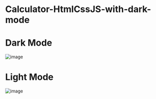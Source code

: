 ﻿# Calculator-HtmlCssJS-with-dark-mode

# Dark Mode
 ![image](https://github.com/Abhi865625/Calculator-HtmlCssJS-with-dark-mode/assets/93569162/3c0b9ecc-c6d8-4d1d-8822-e6dbebd68ea1)

 # Light Mode
 ![image](https://github.com/Abhi865625/Calculator-HtmlCssJS-with-dark-mode/assets/93569162/c36de479-4a06-42f3-8d5b-6b9433493f53)


